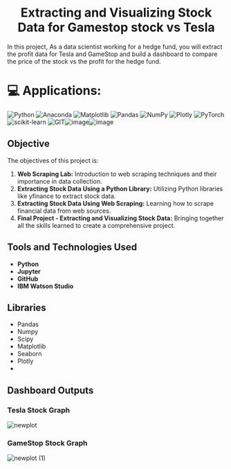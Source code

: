
<h1 align="center">Extracting and Visualizing Stock Data for Gamestop stock vs Tesla</h1>


In this project, As a data scientist working for a hedge fund, you will extract the profit data for Tesla and GameStop and build a dashboard to compare the price of the stock vs the profit for the hedge fund.

# 💻 Applications:
![Python](https://img.shields.io/badge/python-3670A0?style=for-the-badge&logo=python&logoColor=ffdd54) ![Anaconda](https://img.shields.io/badge/Anaconda-%2344A833.svg?style=for-the-badge&logo=anaconda&logoColor=white) ![Matplotlib](https://img.shields.io/badge/Matplotlib-%23ffffff.svg?style=for-the-badge&logo=Matplotlib&logoColor=black) ![Pandas](https://img.shields.io/badge/pandas-%23150458.svg?style=for-the-badge&logo=pandas&logoColor=white) ![NumPy](https://img.shields.io/badge/numpy-%23013243.svg?style=for-the-badge&logo=numpy&logoColor=white) ![Plotly](https://img.shields.io/badge/Plotly-%233F4F75.svg?style=for-the-badge&logo=plotly&logoColor=white) ![PyTorch](https://img.shields.io/badge/PyTorch-%23EE4C2C.svg?style=for-the-badge&logo=PyTorch&logoColor=white) ![scikit-learn](https://img.shields.io/badge/scikit--learn-%23F7931E.svg?style=for-the-badge&logo=scikit-learn&logoColor=white) ![GIT](https://img.shields.io/badge/Git-fc6d26?style=for-the-badge&logo=git&logoColor=white)![image](https://github.com/my3amarnath/Extracting-and-Visualizing-Stock-Data-for-Gamestop-stock-vs-Tesla-/assets/39696237/8fa2279c-4601-4db9-a85a-70bc044afe62)![image](https://github.com/my3amarnath/Extracting-and-Visualizing-Stock-Data-for-Gamestop-stock-vs-Tesla-/assets/39696237/99b6fc57-1d08-41a5-8c09-5aa171bbe454)

## Objective

The  objectives of this project is:
1. **Web Scraping Lab:** Introduction to web scraping techniques and their importance in data collection.
2. **Extracting Stock Data Using a Python Library:** Utilizing Python libraries like yfinance to extract stock data.
3. **Extracting Stock Data Using Web Scraping:** Learning how to scrape financial data from web sources.
4. **Final Project - Extracting and Visualizing Stock Data:** Bringing together all the skills learned to create a comprehensive project.


## Tools and Technologies Used

- **Python** 
- **Jupyter** 
- **GitHub** 
- **IBM Watson Studio** 

## Libraries 

- Pandas
- Numpy
- Scipy
- Matplotlib
- Seaborn
- Plotly
- 
## Dashboard Outputs
### Tesla Stock Graph
![newplot](https://github.com/my3amarnath/Extracting-and-Visualizing-Stock-Data-for-Gamestop-stock-vs-Tesla-/assets/39696237/0a1e42f1-bb28-452d-8554-b52795baa128)

### GameStop Stock Graph
![newplot (1)](https://github.com/my3amarnath/Extracting-and-Visualizing-Stock-Data-for-Gamestop-stock-vs-Tesla-/assets/39696237/df79fc2d-cd83-4344-9db8-bf0d72f04aba)

